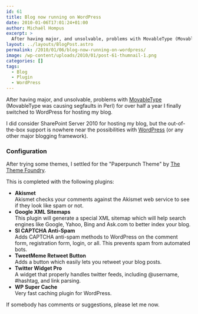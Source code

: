 ```yaml
---
id: 61
title: Blog now running on WordPress
date: 2010-01-06T17:01:24+01:00
author: Michaël Hompus
excerpt: >
  After having major, and unsolvable, problems with MovableType (MovableType was causing segfaults in Perl) for over half a year I finally switched to WordPress for hosting my blog.
layout: ../layouts/BlogPost.astro
permalink: /2010/01/06/blog-now-running-on-wordpress/
image: /wp-content/uploads/2010/01/post-61-thumnail-1.png
categories: []
tags:
  - Blog
  - Plugin
  - WordPress
---
```


After having major, and unsolvable, problems with [MovableType](https://movabletype.org/) (MovableType was causing segfaults in Perl) for over half a year I finally switched to WordPress for hosting my blog.

I did consider SharePoint Server 2010 for hosting my blog, but the out-of-the-box support is nowhere near the possibilities with [WordPress](https://wordpress.org/) (or any other major blogging framework).

<!--more-->

### Configuration

After trying some themes, I settled for the "Paperpunch Theme" by [The Theme Foundry](https://thethemefoundry.com/).

This is completed with the following plugins:

- **Akismet**  
   Akismet checks your comments against the Akismet web service to see if they look like spam or not.
- **Google XML Sitemaps**  
   This plugin will generate a special XML sitemap which will help search engines like Google, Yahoo, Bing and Ask.com to better index your blog.
- **SI CAPTCHA Anti-Spam**  
   Adds CAPTCHA anti-spam methods to WordPress on the comment form, registration form, login, or all.
   This prevents spam from automated bots.
- **TweetMeme Retweet Button**  
   Adds a button which easily lets you retweet your blog posts.
- **Twitter Widget Pro**  
   A widget that properly handles twitter feeds, including @username, #hashtag, and link parsing.
- **WP Super Cache**  
   Very fast caching plugin for WordPress.

If somebody has comments or suggestions, please let me now.
